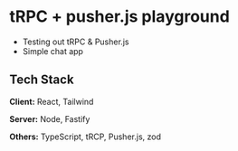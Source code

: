 
# tRPC + pusher.js playground

- Testing out tRPC & Pusher.js
- Simple chat app




## Tech Stack

**Client:** React, Tailwind

**Server:** Node, Fastify

**Others:** TypeScript, tRCP, Pusher.js, zod

